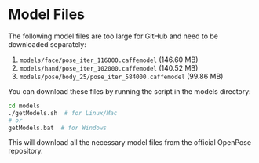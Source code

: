 # Model Files

The following model files are too large for GitHub and need to be downloaded separately:

1. `models/face/pose_iter_116000.caffemodel` (146.60 MB)
2. `models/hand/pose_iter_102000.caffemodel` (140.52 MB)
3. `models/pose/body_25/pose_iter_584000.caffemodel` (99.86 MB)

You can download these files by running the script in the models directory:

```bash
cd models
./getModels.sh  # for Linux/Mac
# or
getModels.bat  # for Windows
```

This will download all the necessary model files from the official OpenPose repository.
